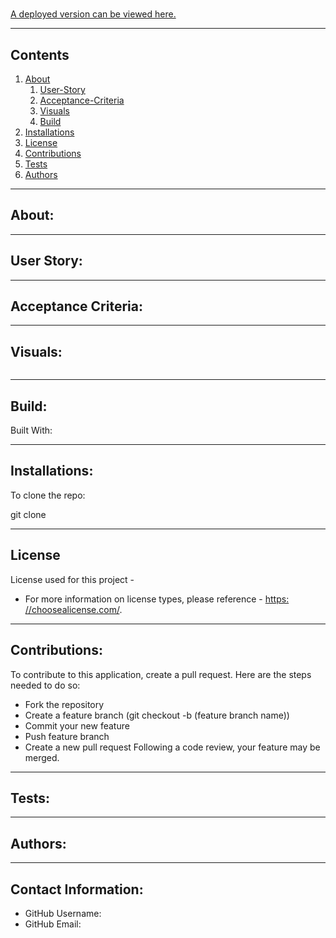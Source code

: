
# 

  

  

  [A deployed version can be viewed here.]()

---
## Contents

1. [About](#about)
    1. [User-Story](#user-story)
    2. [Acceptance-Criteria](#acceptance-criteria)
    3. [Visuals](#visuals)
    4. [Build](#build)
2. [Installations](#installations)
3. [License](#license)
4. [Contributions](#contributions)
5. [Tests](#tests)
6. [Authors](#authors)

---
## About:



---
## User Story:



---
## Acceptance Criteria:



---
## Visuals:

![]() 

---

## Build:
Built With:

---
## Installations:



To clone the repo:

  git clone 

---
## License
  License used for this project - 
  * For more information on license types, please reference - [https: //choosealicense.com/](https://choosealicense.com/).

---
## Contributions:

  

  To contribute to this application, create a pull request.
  Here are the steps needed to do so:
  - Fork the repository
  - Create a feature branch (git checkout -b (feature branch name))
  - Commit your new feature
  - Push feature branch
  - Create a new pull request
  Following a code review, your feature may be merged.

---
## Tests:
  

---
## Authors:
  

---
## Contact Information:
* GitHub Username: 
* GitHub Email: 
  
